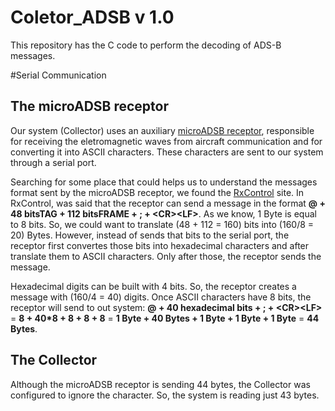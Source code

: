 # Coletor_ADSB v 1.0
This repository has the C code to perform the decoding of ADS-B messages.

#Serial Communication

## The microADSB receptor
Our system (Collector) uses an auxiliary [microADSB receptor](http://www.microadsb.com/), responsible for receiving the eletromagnetic waves from aircraft communication and for converting it into 
ASCII characters. These characters are sent to our system through a serial port.

Searching for some place that could helps us to understand the messages format sent by the
microADSB receptor, we found the [RxControl](http://rxcontrol.free.fr/PicADSB/index.html) site. In RxControl, was said that the receptor can send a message in the format **@ + 48 bitsTAG + 112 bitsFRAME + ; + \<CR\>\<LF\>**. As we know, 1 Byte is equal to 8 bits. So, we could want to translate (48 + 112 = 160) bits into (160/8 = 20) Bytes. However, instead of sends that bits to the serial port, the receptor first convertes those bits into hexadecimal characters and after translate them to ASCII characters. Only after those, the receptor sends the message.

Hexadecimal digits can be built with 4 bits. So, the receptor creates a message with (160/4 = 40) digits. Once ASCII characters have 8 bits, the receptor will send to out system:
**@ + 40 hexadecimal bits + ; + \<CR\>\<LF\>** = **8 + 40*8 + 8 + 8 + 8** = **1 Byte + 40 Bytes + 1 Byte + 1 Byte + 1 Byte** = **44 Bytes**.

## The Collector
Although the microADSB receptor is sending 44 bytes, the Collector was configured to ignore the <CR> character. So, the system is reading just 43 bytes.
